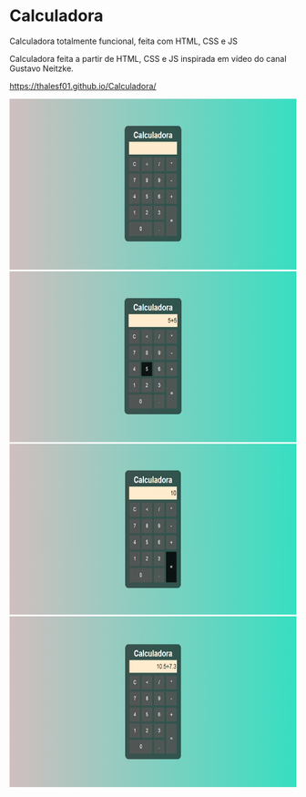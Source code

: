 # Calculadora
Calculadora totalmente funcional, feita com HTML, CSS e JS

Calculadora feita a partir de HTML, CSS e JS inspirada em vídeo do canal Gustavo Neitzke.

https://thalesf01.github.io/Calculadora/

<img height=300px width=700px src="Imagens/Demo 1.png" alt="Imagem 1">
<img height=300px width=700px src="Imagens/Demo 2.png" alt="Imagem 2">
<img height=300px width=700px src="Imagens/Demo 3.png" alt="Imagem 3">
<img height=300px width=700px src="Imagens/Demo 4.png" alt="Imagem 4">
